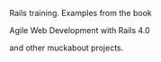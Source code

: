 Rails training. Examples from the book

Agile Web Development with Rails 4.0

and other muckabout projects.
